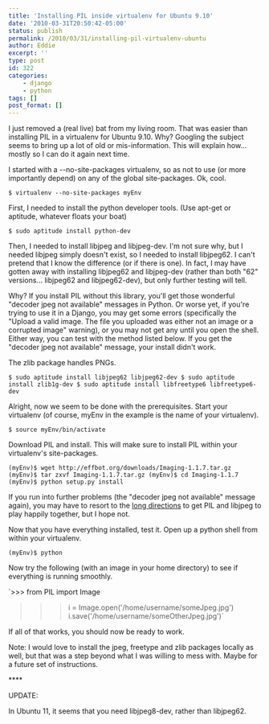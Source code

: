 ```yaml
---
title: 'Installing PIL inside virtualenv for Ubuntu 9.10'
date: '2010-03-31T20:50:42-05:00'
status: publish
permalink: /2010/03/31/installing-pil-virtualenv-ubuntu
author: Eddie
excerpt: ''
type: post
id: 322
categories:
    - django
    - python
tags: []
post_format: []
---
```

I just removed a (real live) bat from my living room. That was easier than installing PIL in a virtualenv for Ubuntu 9.10. Why? Googling the subject seems to bring up a lot of old or mis-information. This will explain how... mostly so I can do it again next time.

I started with a --no-site-packages virtualenv, so as not to use (or more importantly depend) on any of the global site-packages. Ok, cool.

`$ virtualenv --no-site-packages myEnv`

First, I needed to install the python developer tools. (Use apt-get or aptitude, whatever floats your boat)

`$ sudo aptitude install python-dev`

Then, I needed to install libjpeg and libjpeg-dev. I'm not sure why, but I needed libjpeg simply doesn't exist, so I needed to install libjpeg62. I can't pretend that I know the difference (or if there is one). In fact, I may have gotten away with installing libjpeg62 and libjpeg-dev (rather than both "62" versions... libjpeg62 and libjpeg62-dev), but only further testing will tell.

Why? If you install PIL without this library, you'll get those wonderful "decoder jpeg not available" messages in Python. Or worse yet, if you're trying to use it in a Django, you may get some errors (specifically the "Upload a valid image. The file you uploaded was either not an image or a corrupted image" warning), or you may not get any until you open the shell. Either way, you can test with the method listed below. If you get the "decoder jpeg not available" message, your install didn't work.

The zlib package handles PNGs.

`$ sudo aptitude install libjpeg62 libjpeg62-dev
$ sudo aptitude install zlib1g-dev
$ sudo aptitude install libfreetype6 libfreetype6-dev`

Alright, now we seem to be done with the prerequisites. Start your virtualenv (of course, myEnv in the example is the name of your virtualenv).

`$ source myEnv/bin/activate`

Download PIL and install. This will make sure to install PIL within your virtualenv's site-packages.

`(myEnv)$ wget http://effbot.org/downloads/Imaging-1.1.7.tar.gz
(myEnv)$ tar zxvf Imaging-1.1.7.tar.gz
(myEnv)$ cd Imaging-1.1.7
(myEnv)$ python setup.py install`

If you run into further problems (the "decoder jpeg not available" message again), you may have to resort to the [long directions](http://effbot.org/zone/pil-decoder-jpeg-not-available.htm) to get PIL and libjpeg to play happily together, but I hope not.

Now that you have everything installed, test it. Open up a python shell from within your virtualenv.

`(myEnv)$ python`

Now try the following (with an image in your home directory) to see if everything is running smoothly.

`>>> from PIL import Image
>>> i = Image.open('/home/username/someJpeg.jpg')
>>> i.save('/home/username/someOtherJpeg.jpg')`

If all of that works, you should now be ready to work.

Note: I would love to install the jpeg, freetype and zlib packages locally as well, but that was a step beyond what I was willing to mess with. Maybe for a future set of instructions.

\*\*\*\*

UPDATE:

In Ubuntu 11, it seems that you need libjpeg8-dev, rather than libjpeg62.
